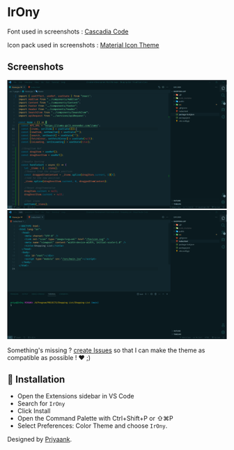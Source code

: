 # IrOny

Font used in screenshots : [Cascadia Code](https://github.com/microsoft/cascadia-code)

Icon pack used in screenshots : [Material Icon Theme](https://marketplace.visualstudio.com/items?itemName=PKief.material-icon-theme)

## Screenshots

![](https://raw.githubusercontent.com/PRIYAANK2510/IrOny-Theme/main/assets/Screenshot1.png)
![](https://raw.githubusercontent.com/PRIYAANK2510/IrOny-Theme/main/assets/Screenshot2.png)

Something's missing ? [create Issues](https://github.com/BeardedBear/BeardedTheme/issues) so that I can make the theme as compatible as possible ! ❤️ ;)

## 🚀 Installation

- Open the Extensions sidebar in VS Code
- Search for `IrOny`
- Click Install
- Open the Command Palette with Ctrl+Shift+P or ⇧⌘P
- Select Preferences: Color Theme and choose `IrOny`.

Designed by [Priyaank](https://github.com/PRIYAANK2510).

